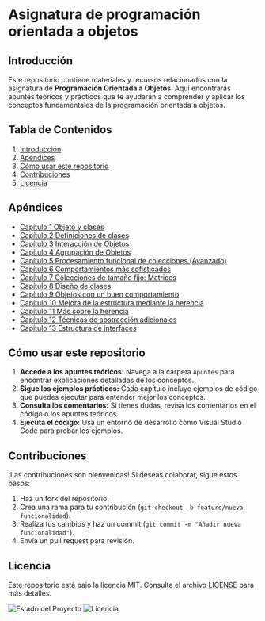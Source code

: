 # Asignatura de programación orientada a objetos

## Introducción
Este repositorio contiene materiales y recursos relacionados con la asignatura de **Programación Orientada a Objetos**. Aquí encontrarás apuntes teóricos y prácticos que te ayudarán a comprender y aplicar los conceptos fundamentales de la programación orientada a objetos.

## Tabla de Contenidos
1. [Introducción](#introducción)
2. [Apéndices](#apéndices)
3. [Cómo usar este repositorio](#cómo-usar-este-repositorio)
4. [Contribuciones](#contribuciones)
5. [Licencia](#licencia)

## Apéndices
- [Capítulo 1 Objeto y clases](Apuntes/Capitulo1/README.md)
- [Capítulo 2 Definiciones de clases](Apuntes/Capitulo2/README.md)
- [Capítulo 3 Interacción de Objetos](Apuntes/Capitulo3/README.md)
- [Capítulo 4 Agrupación de Objetos](Apuntes/Capitulo4/README.md)
- [Capítulo 5 Procesamiento funcional de colecciones (Avanzado)](Apuntes/Capitulo5/README.md)
- [Capítulo 6 Comportamientos más sofisticados](Apuntes/Capitulo6/README.md)
- [Capítulo 7 Colecciones de tamaño fijo: Matrices](Apuntes/Capitulo7/README.md)
- [Capítulo 8 Diseño de clases](Apuntes/Capitulo8/README.md)
- [Capítulo 9 Objetos con un buen comportamiento](Apuntes/Capitulo9/README.md)
- [Capítulo 10 Mejora de la estructura mediante la herencia](Apuntes/Capitulo10/README.md)
- [Capítulo 11 Más sobre la herencia](Apuntes/Capitulo11/README.md)
- [Capítulo 12 Técnicas de abstracción adicionales](Apuntes/Capitulo12/README.md)
- [Capítulo 13 Estructura de interfaces](Apuntes/Capitulo13/README.md)

## Cómo usar este repositorio
1. **Accede a los apuntes teóricos:** Navega a la carpeta `Apuntes` para encontrar explicaciones detalladas de los conceptos.
2. **Sigue los ejemplos prácticos:** Cada capítulo incluye ejemplos de código que puedes ejecutar para entender mejor los conceptos.
3. **Consulta los comentarios:** Si tienes dudas, revisa los comentarios en el código o los apuntes teóricos.
4. **Ejecuta el código:** Usa un entorno de desarrollo como Visual Studio Code para probar los ejemplos.

## Contribuciones
¡Las contribuciones son bienvenidas! Si deseas colaborar, sigue estos pasos:
1. Haz un fork del repositorio.
2. Crea una rama para tu contribución (`git checkout -b feature/nueva-funcionalidad`).
3. Realiza tus cambios y haz un commit (`git commit -m "Añadir nueva funcionalidad"`).
4. Envía un pull request para revisión.

## Licencia
Este repositorio está bajo la licencia MIT. Consulta el archivo [LICENSE](LICENSE) para más detalles.

![Estado del Proyecto](https://img.shields.io/badge/estado-en%20desarrollo-yellow)
![Licencia](https://img.shields.io/badge/licencia-MIT-blue)